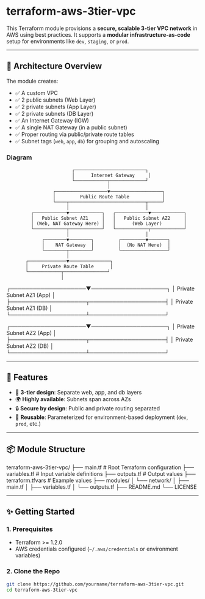 # terraform-aws-3tier-vpc

This Terraform module provisions a **secure, scalable 3-tier VPC network** in AWS using best practices. It supports a **modular infrastructure-as-code** setup for environments like `dev`, `staging`, or `prod`.

---

## 📐 Architecture Overview

The module creates:

- ✅ A custom VPC
- ✅ 2 public subnets (Web Layer)
- ✅ 2 private subnets (App Layer)
- ✅ 2 private subnets (DB Layer)
- ✅ An Internet Gateway (IGW)
- ✅ A single NAT Gateway (in a public subnet)
- ✅ Proper routing via public/private route tables
- ✅ Subnet tags (`web`, `app`, `db`) for grouping and autoscaling

### Diagram

                            ┌──────────────────────────┐
                            │      Internet Gateway     │
                            └────────────┬─────────────┘
                                         │
                     ┌───────────────────▼───────────────────┐
                     │         Public Route Table            │
                     └────┬────────────────────────────┬─────┘
                          │                            │
             ┌────────────▼────────────┐   ┌────────────▼────────────┐
             │   Public Subnet AZ1     │   │   Public Subnet AZ2     │
             │ (Web, NAT Gateway Here) │   │      (Web Layer)        │
             └────────────┬────────────┘   └────────────┬────────────┘
                          │                            │
                 ┌────────▼────────┐         ┌─────────▼───────┐
                 │    NAT Gateway  │         │  (No NAT Here)  │
                 └────────┬────────┘         └─────────────────┘
                          │
           ┌──────────────▼───────────────┐
           │     Private Route Table      │
           └────────────┬────────────────┘
                        │
   ┌────────────────────▼────────────────────┐
   │         Private Subnet AZ1 (App)        │
   ├────────────────────┬────────────────────┤
   │         Private Subnet AZ1 (DB)         │
   └────────────────────┴────────────────────┘

   ┌────────────────────▼────────────────────┐
   │         Private Subnet AZ2 (App)        │
   ├────────────────────┬────────────────────┤
   │         Private Subnet AZ2 (DB)         │
   └────────────────────┴────────────────────┘

---

## 🚀 Features

- 🧱 **3-tier design**: Separate web, app, and db layers
- 🌍 **Highly available**: Subnets span across AZs
- 🔒 **Secure by design**: Public and private routing separated
- 🔁 **Reusable**: Parameterized for environment-based deployment (`dev`, `prod`, etc.)

---

## 📦 Module Structure

terraform-aws-3tier-vpc/
├── main.tf # Root Terraform configuration
├── variables.tf # Input variable definitions
├── outputs.tf # Output values
├── terraform.tfvars # Example values
├── modules/
│ └── network/
│ ├── main.tf
│ ├── variables.tf
│ └── outputs.tf
├── README.md
└── LICENSE


---

## ✨ Getting Started

### 1. Prerequisites

- Terraform >= 1.2.0
- AWS credentials configured (`~/.aws/credentials` or environment variables)

### 2. Clone the Repo

```bash
git clone https://github.com/yourname/terraform-aws-3tier-vpc.git
cd terraform-aws-3tier-vpc
